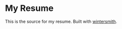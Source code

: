 
# My Resume

This is the source for my resume. Built with [wintersmith](https://github.com/jnordberg/wintersmith).
